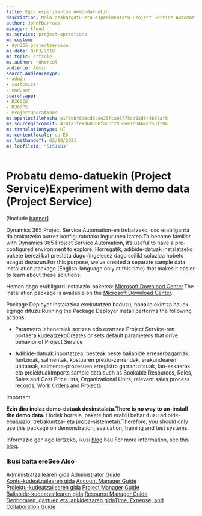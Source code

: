 ```yaml
---
title: Egin esperimentua demo-datuekin
description: Nola deskargatu eta esperimentatu Project Service Automation-erako demo-datuak erabilita.
author: JohnPBurrows
manager: kfend
ms.service: project-operations
ms.custom:
- dyn365-projectservice
ms.date: 8/03/2018
ms.topic: article
ms.author: ruhercul
audience: Admin
search.audienceType:
- admin
- customizer
- enduser
search.app:
- D365CE
- D365PS
- ProjectOperations
ms.openlocfilehash: e1f3ebf8d0cd6c8e25fcab6775cd92d544867af8
ms.sourcegitcommit: 418fa1fe9d605b8faccc2d5dee1b04b4e753f194
ms.translationtype: HT
ms.contentlocale: eu-ES
ms.lasthandoff: 02/10/2021
ms.locfileid: "5151103"
---
```

# <a name="experiment-with-demo-data-project-service"></a><span data-ttu-id="9fb6a-103">Probatu demo-datuekin (Project Service)</span><span class="sxs-lookup"><span data-stu-id="9fb6a-103">Experiment with demo data (Project Service)</span></span>

[!include [banner](../includes/psa-now-project-operations.md)]

<span data-ttu-id="9fb6a-104">Dynamics 365 Project Service Automation-en trebatzeko, oso erabilgarria da arakatzeko aurrez konfiguratutako ingurunea izatea.</span><span class="sxs-lookup"><span data-stu-id="9fb6a-104">To become familiar with Dynamics 365 Project Service Automation, it’s useful to have a pre-configured environment to explore.</span></span> <span data-ttu-id="9fb6a-105">Horregatik, adibide-datuak instalatzeko pakete berezi bat prestatu dugu (ingelesez dago soilik) soluzioa hobeto ezagut dezazun.</span><span class="sxs-lookup"><span data-stu-id="9fb6a-105">For this purpose, we’ve created a separate sample data installation package (English-language only at this time) that makes it easier to learn about these solutions.</span></span> 

<span data-ttu-id="9fb6a-106">Hemen dago erabilgarri instalazio-paketea: [Microsoft Download Center](https://go.microsoft.com/fwlink/?linkid=859966).</span><span class="sxs-lookup"><span data-stu-id="9fb6a-106">The installation package is available on the [Microsoft Download Center](https://go.microsoft.com/fwlink/?linkid=859966).</span></span>  

<span data-ttu-id="9fb6a-107">Package Deployer instalazioa exekutatzen baduzu, honako ekintza hauek egingo dituzu:</span><span class="sxs-lookup"><span data-stu-id="9fb6a-107">Running the Package Deployer install performs the following actions:</span></span> 
  
-   <span data-ttu-id="9fb6a-108">Parametro lehenetsiak sortzea edo ezartzea Project Service-ren portaera kudeatzeko</span><span class="sxs-lookup"><span data-stu-id="9fb6a-108">Creates or sets default parameters that drive behavior of Project Service</span></span>  
  
-   <span data-ttu-id="9fb6a-109">Adibide-datuak inportatzea; besteak beste baliabide erreserbagarriak, funtzioak, salmentak, kostuaren prezio-zerrendak, erakundearen unitateak, salmenta-prozesuen erregistro garrantzitsuak, lan-eskaerak eta proiektuak</span><span class="sxs-lookup"><span data-stu-id="9fb6a-109">Imports sample data such as Bookable Resources, Roles, Sales and Cost Price lists, Organizational Units, relevant sales process records, Work Orders and Projects</span></span>    
  
> [!IMPORTANT]
> <span data-ttu-id="9fb6a-110">**Ezin dira inolaz demo-datuak desinstalatu.**</span><span class="sxs-lookup"><span data-stu-id="9fb6a-110">**There is no way to un-install the demo data.**</span></span> <span data-ttu-id="9fb6a-111">Horiek horrela, pakete hori erabili behar duzu adibide- ebaluazio, trebakuntza- eta proba-sistemetan.</span><span class="sxs-lookup"><span data-stu-id="9fb6a-111">Therefore, you should only use this package on demonstration, evaluation, training and test systems.</span></span>

<span data-ttu-id="9fb6a-112">Informazio gehiago lortzeko, ikusi [blog](https://blogs.msdn.microsoft.com/crm/2017/10/24/microsoft-dynamics-365-for-field-service-and-project-service-automation-sample-data) hau.</span><span class="sxs-lookup"><span data-stu-id="9fb6a-112">For more information, see this [blog](https://blogs.msdn.microsoft.com/crm/2017/10/24/microsoft-dynamics-365-for-field-service-and-project-service-automation-sample-data).</span></span>





  
### <a name="see-also"></a><span data-ttu-id="9fb6a-113">Ikusi baita ere</span><span class="sxs-lookup"><span data-stu-id="9fb6a-113">See Also</span></span>  
 <span data-ttu-id="9fb6a-114">[Administratzailearen gida](../psa/admin-guide.md) </span><span class="sxs-lookup"><span data-stu-id="9fb6a-114">[Administrator Guide](../psa/admin-guide.md) </span></span>  
 <span data-ttu-id="9fb6a-115">[Kontu-kudeatzailearen gida](../psa/account-manager-guide.md) </span><span class="sxs-lookup"><span data-stu-id="9fb6a-115">[Account Manager Guide](../psa/account-manager-guide.md) </span></span>  
 <span data-ttu-id="9fb6a-116">[Proiektu-kudeatzailearen gida](../psa/project-manager-guide.md) </span><span class="sxs-lookup"><span data-stu-id="9fb6a-116">[Project Manager Guide](../psa/project-manager-guide.md) </span></span>  
 <span data-ttu-id="9fb6a-117">[Baliabide-kudeatzailearen gida](../psa/resource-manager-guide.md) </span><span class="sxs-lookup"><span data-stu-id="9fb6a-117">[Resource Manager Guide](../psa/resource-manager-guide.md) </span></span>  
 [<span data-ttu-id="9fb6a-118">Denboraren, gastuen eta lankidetzaren gida</span><span class="sxs-lookup"><span data-stu-id="9fb6a-118">Time, Expense, and Collaboration Guide</span></span>](../psa/time-expense-collaboration-guide.md)
